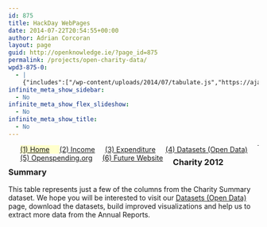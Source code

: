 ```yaml
---
id: 875
title: HackDay WebPages
date: 2014-07-22T20:54:55+00:00
author: Adrian Corcoran
layout: page
guid: http://openknowledge.ie/?page_id=875
permalink: /projects/open-charity-data/
wpd3-875-0:
  - |
    {"includes":["/wp-content/uploads/2014/07/tabulate.js","https://ajax.googleapis.com/ajax/libs/jquery/1.11.0/jquery.min.js","/wp-content/uploads/2014/07/jquery.tablesorter.min_.js","/wp-content/uploads/2014/08/jquery.formatCurrency-1.4.0.min_.js"],"code":"\tvar mydata; // store data globally\r\n\t\r\n\t//-----------------------------------------------------------\r\n\t// 1. Load external data and format into hierarchy\r\n\t// 1.1 load external data\r\n\td3.tsv(\"/wp-content/uploads/2014/08/ds01_charity_2012_summary.tsv\", function(error, data3) {\r\n\t\tdata3.forEach(function(d) {\r\n\t      d.CharityRegNo = parseInt(d.CharityRegNo);\r\n\t      d.TotalExp = parseFloat(d.TotalExp);\r\n\t      d.Pct_Charity = parseFloat(d.Pct_Charity);\r\n\t\t});\r\n\t\t\t\t\t\r\n\t\tmydata = data3.filter(function(d) { return 1 == 1; });\r\n//\t\talert(JSON.stringify(mydata.filter(function(d) { return 1 == 1 ; })));\r\n\t\t\t\r\n\t\tvar cols = [\"CHY\",\"Charity\",\"Website\",\"B_Expended\",\"ExpBarChart\",\"Cause\",\"Pct_B2\",\r\n\t\t    \"A1a_Voluntary\",\"2012_Rpt\",\"CRO\",\"OpenCorporates\"]; // build array of column\r\n\t\t$(tabulate(mydata.filter(function(d) { return 1 == 1; }),cols ,\"#tbl\"));\t//build table\r\n\t\t\r\n\t\t// build anchor element for title\r\n\t\t$('#tbl table tbody').children('tr').each(function() {\r\n\t\t\tvar a = $(this).children('td:nth-child(2)').html();\r\n\t\t\tvar h = $(this).children('td:nth-child(3)').html();\r\n\t\t\tvar s = \"<a target=\\\"_blank\\\" href=\\\"\"+h+\"\\\">\"+a+\"</a>\";\r\n//\t\t\talert(h);\r\n\t\t\tif ( h != '' ) { $(this).children('td:nth-child(2)').html(s); }\r\n\t\t});\r\n\t\t\r\n\t\t// build anchor element for opencorporates\r\n\t\t$('#tbl table tbody').children('tr').each(function() {\r\n\t\t\tvar a = $(this).children('td:nth-child(10)').html();\r\n\t\t\tvar h = $(this).children('td:nth-child(11)').html();\r\n\t\t\tvar s = \"<a target=\\\"_blank\\\" href=\\\"\"+h+\"\\\">\"+a+\"</a>\";\r\n//\t\t\talert(h);\r\n\t\t\tif ( h != '' ) { $(this).children('td:nth-child(10)').html(s); }\r\n\t\t});\r\n\t\t\r\n\t\t\t\t// build anchor element for 2012 report\r\n\t\t$('#tbl table tbody').children('tr').each(function() {\r\n//\t\t\tvar a = $(this).children('td:nth-child(9)').html();\r\n\t\t\tvar h = $(this).children('td:nth-child(9)').html();\r\n\t\t\tvar s = \"<a target=\\\"_blank\\\" href=\\\"\"+h+\"\\\">\"+\"2012 Rpt.\"+\"</a>\";\r\n//\t\t\talert(h);\r\n\t\t\tif ( h != '' ) { $(this).children('td:nth-child(9)').html(s); }\r\n\t\t});\r\n\t\t\r\n\t    // Format Currency\r\n\t\t$('#tbl table tbody').children('tr').each(function() {\r\n\t\t    $(this).children('td:nth-child(4)').formatCurrency({symbol:'€',roundToDecimalPlace:-1});\r\n\t\t    $(this).children('td:nth-child(8)').formatCurrency({symbol:'€',roundToDecimalPlace:-1});\r\n//\t\t    $(this).children('td:nth-child(10)').formatCurrency({symbol:'€',roundToDecimalPlace:-1});\r\n\t\t    $(this).children('td:nth-child(4)').css('text-align','right');\r\n\t\t    $(this).children('td:nth-child(8)').css('text-align','right');\r\n//\t\t    $(this).children('td:nth-child(10)').css('text-align','right');\r\n\t\t});\r\n\t\t\r\n\t    // Format Percentage\r\n\t\t$('#tbl table tbody').children('tr').each(function() {\r\n\t\t    $(this).children('td:nth-child(7)').append(' %');$(this).children('td:nth-child(7)').css('text-align','right');\r\n//\t\t    $(this).children('td:nth-child(7)').append(' %');$(this).children('td:nth-child(7)').css('text-align','right');\r\n//\t\t    $(this).children('td:nth-child(8)').append(' %');$(this).children('td:nth-child(8)').css('text-align','right');\r\n\t\t});\r\n\r\n        // rename columns\t\t\r\n        $('#tbl table thead tr').find('th:nth-child(7)').text('Pct_B2_Charity');\r\n\r\n        // hide columns\r\n        $('#tbl table thead th:nth-child(3)').hide();$('#tbl table tbody td:nth-child(3)').hide();\r\n        $('#tbl table thead th:nth-child(11)').hide();$('#tbl table tbody td:nth-child(11)').hide();\r\n        $(\"#tbl table\").tablesorter();  // sort table\r\n  });"}
infinite_meta_show_sidebar:
  - No
infinite_meta_show_flex_slideshow:
  - No
infinite_meta_show_title:
  - No
---
```

<ul id="menu">
  <li style="float: left; display: inline; padding-right: 20px; background-color: #ffffcc;">
    <a href="chy-04">(1) Home</a>
  </li>
  <li style="float: left; display: inline; padding-right: 20px;">
    <a href="chy-12-2">(2) Income</a>
  </li>
  <li style="float: left; display: inline; padding-right: 20px;">
    <a href="chy-15">(3) Expenditure</a>
  </li>
  <li style="float: left; display: inline; padding-right: 20px;">
    <a href="chy-10-datasets">(4) Datasets (Open Data)</a>
  </li>
  <li style="float: left; display: inline; padding-right: 20px;">
    <a href="http://www.openspending.org">(5) Openspending.org</a>
  </li>
  <li style="float: left; display: inline; padding-right: 20px;">
    <a href="chy-12">(6) Future Website</a>
  </li>
</ul>

* * *

### Charity 2012 Summary

This table represents just a few of the columns from the Charity Summary dataset. We hope you will be interested to visit our [Datasets (Open Data)](/chy-10-datasets/) page, download the datasets, build improved visualizations and help us to extract more data from the Annual Reports.

<div id="tbl">
</div>


  

  

  


<div class="wpd3-875-0">
</div>